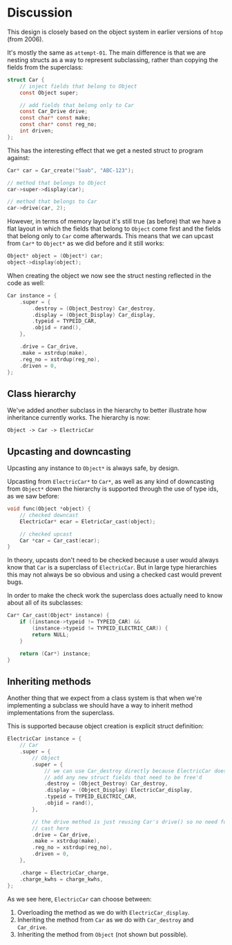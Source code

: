 # Discussion

This design is closely based on the object system in earlier versions of `htop` (from 2006).

It's mostly the same as `attempt-01`. The main difference is that we are nesting structs as a way to represent subclassing, rather than copying the fields from the superclass:

```c
struct Car {
    // inject fields that belong to Object
    const Object super;

    // add fields that belong only to Car
    const Car_Drive drive;
    const char* const make;
    const char* const reg_no;
    int driven;
};
```

This has the interesting effect that we get a nested struct to program against:

```c
Car* car = Car_create("Saab", "ABC-123");

// method that belongs to Object
car->super->display(car);

// method that belongs to Car
car->drive(car, 2);
```

However, in terms of memory layout it's still true (as before) that we have a flat layout in which the fields that belong to `Object` come first and the fields that belong only to `Car` come afterwards. This means that we can upcast from `Car*` to `Object*` as we did before and it still works:

```c
Object* object = (Object*) car;
object->display(object);
```

When creating the object we now see the struct nesting reflected in the code as well:

```c
Car instance = {
    .super = {
        .destroy = (Object_Destroy) Car_destroy,
        .display = (Object_Display) Car_display,
        .typeid = TYPEID_CAR,
        .objid = rand(),
    },

    .drive = Car_drive,
    .make = xstrdup(make),
    .reg_no = xstrdup(reg_no),
    .driven = 0,
};
```


## Class hierarchy

We've added another subclass in the hierarchy to better illustrate how inheritance currently works. The hierarchy is now:

`Object -> Car -> ElectricCar`


## Upcasting and downcasting

Upcasting any instance to `Object*` is always safe, by design.

Upcasting from `ElectricCar*` to `Car*`, as well as any kind of downcasting from `Object*` down the hierarchy is supported through the use of type ids, as we saw before:

```c
void func(Object *object) {
    // checked downcast
    ElectricCar* ecar = EletricCar_cast(object);

    // checked upcast
    Car *car = Car_cast(ecar);
}
```

In theory, upcasts don't need to be checked because a user would always know that `Car` is a superclass of `ElectricCar`. But in large type hierarchies this may not always be so obvious and using a checked cast would prevent bugs.

In order to make the check work the superclass does actually need to know about all of its subclasses:

```c
Car* Car_cast(Object* instance) {
    if ((instance->typeid != TYPEID_CAR) &&
        (instance->typeid != TYPEID_ELECTRIC_CAR)) {
        return NULL;
    }

    return (Car*) instance;
}
```


## Inheriting methods

Another thing that we expect from a class system is that when we're implementing a subclass we should have a way to inherit method implementations from the superclass.

This is supported because object creation is explicit struct definition:

```c
ElectricCar instance = {
    // Car
    .super = {
        // Object
        .super = {
            // we can use Car_destroy directly because ElectricCar doesn't
            // add any new struct fields that need to be free'd
            .destroy = (Object_Destroy) Car_destroy,
            .display = (Object_Display) ElectricCar_display,
            .typeid = TYPEID_ELECTRIC_CAR,
            .objid = rand(),
        },

        // the drive method is just reusing Car's drive() so no need for a
        // cast here
        .drive = Car_drive,
        .make = xstrdup(make),
        .reg_no = xstrdup(reg_no),
        .driven = 0,
    },

    .charge = ElectricCar_charge,
    .charge_kwhs = charge_kwhs,
};
```

As we see here, `ElectricCar` can choose between:

1. Overloading the method as we do with `ElectricCar_display`.
2. Inheriting the method from `Car` as we do with `Car_destroy` and `Car_drive`.
3. Inheriting the method from `Object` (not shown but possible).